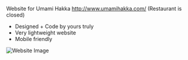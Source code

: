 Website for Umami Hakka http://www.umamihakka.com/ (Restaurant is closed)
- Designed + Code by yours truly 
- Very lightweight website
- Mobile friendly

![Website Image](https://user-images.githubusercontent.com/5915355/83190480-156cb200-a0f8-11ea-902c-1f4cc7bcfa65.png
)
